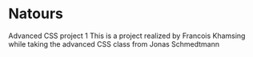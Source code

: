 # Natours
Advanced CSS project 1
This is a project realized by Francois Khamsing while taking the advanced CSS class from Jonas Schmedtmann
